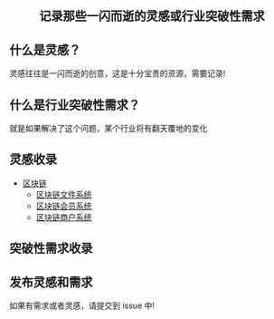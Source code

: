 <h2 align="center">记录那些一闪而逝的灵感或行业突破性需求</h2>

## 什么是灵感？

灵感往往是一闪而逝的创意，这是十分宝贵的资源，需要记录!

## 什么是行业突破性需求？

就是如果解决了这个问题，某个行业将有翻天覆地的变化

## 灵感收录

- [区块链](https://github.com/iwe7/xminder/issues/2)
  - [区块链文件系统](./src/chain/fs/readme.md)
  - [区块链会员系统](./src/chain/member/readme.md)
  - [区块链商户系统](./src/chain/shoper/readme.md)

## 突破性需求收录

## 发布灵感和需求

如果有需求或者灵感，请提交到 issue 中!

